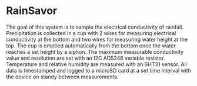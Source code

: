 # RainSavor
The goal of this system is to sample the electrical conductivity of rainfall. Precipitation is collected in a cup with 2 wires for measuring electrical conductivity at the bottom and two wires for measuring water height at the top. The cup is emptied automatically from the bottom once the water reaches a set height by a siphon. The maximum measurable conductivity value and resolution are set with an I2C AD5246 variable resistor. Temperature and relative humidity are measured with an SHT31 sensor. All data is timestamped and logged to a microSD card at a set time interval with the device on standy between measurements.
